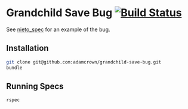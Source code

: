 Grandchild Save Bug [![Build Status](https://travis-ci.org/adamcrown/grandchild-save-bug.svg)](https://travis-ci.org/adamcrown/grandchild-save-bug)
===================

See [nieto_spec](https://github.com/adamcrown/grandchild-save-bug/blob/master/spec/lib/nieto_spec.rb) for an example of the bug.

Installation
------------

```bash
git clone git@github.com:adamcrown/grandchild-save-bug.git
bundle
```

Running Specs
-------------
```bash
rspec
```
